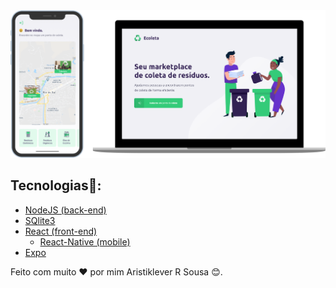 <img src="./assets-README/logo1.png" />

<h2>Tecnologias🚀:</h2>
<ul>
	<li style="list-style-type: disc"><a href="https://nodejs.org/en/">NodeJS (back-end)</a></li>
	<li><a href="https://www.sqlite.org/index.html">SQlite3</a></li>
	<li>
		<a href="https://pt-br.reactjs.org/">React (front-end)
		<ul>
			<a href="https://reactnative.dev/"><li>React-Native (mobile)</li></a>
		</ul>
	</li>
	<li><a href="https://expo.io/">Expo</a></li>
</ul>

<p>Feito com muito ❤ por mim Aristiklever R Sousa 😊.</p>
